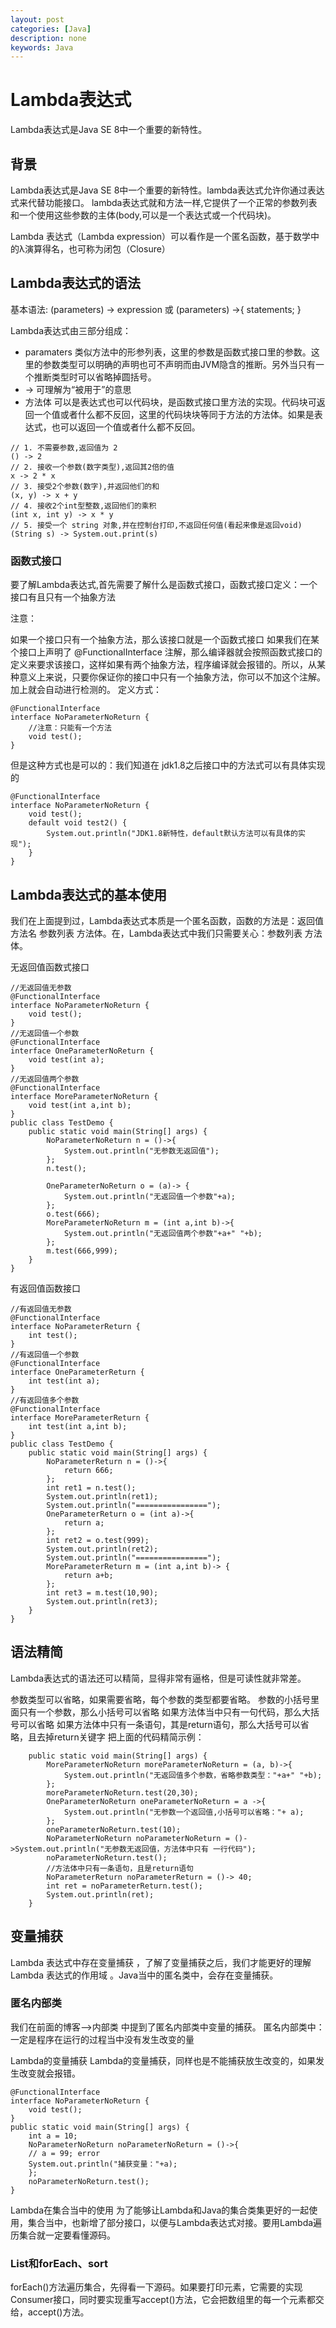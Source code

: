 ```yaml
---
layout: post
categories: [Java]
description: none
keywords: Java
---
```

# Lambda表达式
Lambda表达式是Java SE 8中一个重要的新特性。

## 背景
Lambda表达式是Java SE 8中一个重要的新特性。lambda表达式允许你通过表达式来代替功能接口。 lambda表达式就和方法一样,它提供了一个正常的参数列表和一个使用这些参数的主体(body,可以是一个表达式或一个代码块)。

Lambda 表达式（Lambda expression）可以看作是一个匿名函数，基于数学中的λ演算得名，也可称为闭包（Closure）

## Lambda表达式的语法
基本语法: (parameters) -> expression 或 (parameters) ->{ statements; }

Lambda表达式由三部分组成：
- paramaters
类似方法中的形参列表，这里的参数是函数式接口里的参数。这里的参数类型可以明确的声明也可不声明而由JVM隐含的推断。另外当只有一个推断类型时可以省略掉圆括号。
- ->
可理解为“被用于”的意思
- 方法体
可以是表达式也可以代码块，是函数式接口里方法的实现。代码块可返回一个值或者什么都不反回，这里的代码块块等同于方法的方法体。如果是表达式，也可以返回一个值或者什么都不反回。

```
// 1. 不需要参数,返回值为 2
() -> 2
// 2. 接收一个参数(数字类型),返回其2倍的值
x -> 2 * x
// 3. 接受2个参数(数字),并返回他们的和
(x, y) -> x + y
// 4. 接收2个int型整数,返回他们的乘积
(int x, int y) -> x * y
// 5. 接受一个 string 对象,并在控制台打印,不返回任何值(看起来像是返回void)
(String s) -> System.out.print(s)
```

### 函数式接口
要了解Lambda表达式,首先需要了解什么是函数式接口，函数式接口定义：一个接口有且只有一个抽象方法

注意：

如果一个接口只有一个抽象方法，那么该接口就是一个函数式接口
如果我们在某个接口上声明了 @FunctionalInterface 注解，那么编译器就会按照函数式接口的定义来要求该接口，这样如果有两个抽象方法，程序编译就会报错的。所以，从某种意义上来说，只要你保证你的接口中只有一个抽象方法，你可以不加这个注解。加上就会自动进行检测的。
定义方式：
```
@FunctionalInterface
interface NoParameterNoReturn {
	//注意：只能有一个方法
	void test();
}
```
但是这种方式也是可以的：我们知道在 jdk1.8之后接口中的方法式可以有具体实现的

```
@FunctionalInterface
interface NoParameterNoReturn {
	void test();
	default void test2() {
		System.out.println("JDK1.8新特性，default默认方法可以有具体的实现");
	}
}
```

## Lambda表达式的基本使用
我们在上面提到过，Lambda表达式本质是一个匿名函数，函数的方法是：返回值 方法名 参数列表 方法体。在，Lambda表达式中我们只需要关心：参数列表 方法体。

无返回值函数式接口
```
//无返回值无参数
@FunctionalInterface
interface NoParameterNoReturn {
    void test();
}
//无返回值一个参数
@FunctionalInterface
interface OneParameterNoReturn {
    void test(int a);
}
//无返回值两个参数
@FunctionalInterface
interface MoreParameterNoReturn {
    void test(int a,int b);
}
public class TestDemo {
    public static void main(String[] args) {
        NoParameterNoReturn n = ()->{
            System.out.println("无参数无返回值");
        };
        n.test();

        OneParameterNoReturn o = (a)-> {
            System.out.println("无返回值一个参数"+a);
        };
        o.test(666);
        MoreParameterNoReturn m = (int a,int b)->{
            System.out.println("无返回值两个参数"+a+" "+b);
        };
        m.test(666,999);
    }
}
```


有返回值函数接口
```
//有返回值无参数
@FunctionalInterface
interface NoParameterReturn {
    int test();
}
//有返回值一个参数
@FunctionalInterface
interface OneParameterReturn {
    int test(int a);
}
//有返回值多个参数
@FunctionalInterface
interface MoreParameterReturn {
    int test(int a,int b);
}
public class TestDemo {
    public static void main(String[] args) {
        NoParameterReturn n = ()->{
            return 666;
        };
        int ret1 = n.test();
        System.out.println(ret1);
        System.out.println("================");
        OneParameterReturn o = (int a)->{
            return a;
        };
        int ret2 = o.test(999);
        System.out.println(ret2);
        System.out.println("================");
        MoreParameterReturn m = (int a,int b)-> {
            return a+b;
        };
        int ret3 = m.test(10,90);
        System.out.println(ret3);
    }
}
```

## 语法精简
Lambda表达式的语法还可以精简，显得非常有逼格，但是可读性就非常差。

参数类型可以省略，如果需要省略，每个参数的类型都要省略。
参数的小括号里面只有一个参数，那么小括号可以省略
如果方法体当中只有一句代码，那么大括号可以省略
如果方法体中只有一条语句，其是return语句，那么大括号可以省略，且去掉return关键字
把上面的代码精简示例：
```
	public static void main(String[] args) {
        MoreParameterNoReturn moreParameterNoReturn = (a, b)->{
            System.out.println("无返回值多个参数，省略参数类型："+a+" "+b);
        };
        moreParameterNoReturn.test(20,30);
        OneParameterNoReturn oneParameterNoReturn = a ->{
            System.out.println("无参数一个返回值,小括号可以省略："+ a);
        };
        oneParameterNoReturn.test(10);
        NoParameterNoReturn noParameterNoReturn = ()->System.out.println("无参数无返回值，方法体中只有 一行代码");
        noParameterNoReturn.test();
        //方法体中只有一条语句，且是return语句
        NoParameterReturn noParameterReturn = ()-> 40;
        int ret = noParameterReturn.test();
        System.out.println(ret);
    }

```

## 变量捕获
Lambda 表达式中存在变量捕获 ，了解了变量捕获之后，我们才能更好的理解Lambda 表达式的作用域 。Java当中的匿名类中，会存在变量捕获。

### 匿名内部类
我们在前面的博客——>内部类 中提到了匿名内部类中变量的捕获。
匿名内部类中：一定是程序在运行的过程当中没有发生改变的量

Lambda的变量捕获
Lambda的变量捕获，同样也是不能捕获放生改变的，如果发生改变就会报错。
```
@FunctionalInterface
interface NoParameterNoReturn {
	void test();
} 
public static void main(String[] args) {
	int a = 10;
	NoParameterNoReturn noParameterNoReturn = ()->{
	// a = 99; error
	System.out.println("捕获变量："+a);
	};
	noParameterNoReturn.test();
}
```

Lambda在集合当中的使用
为了能够让Lambda和Java的集合类集更好的一起使用，集合当中，也新增了部分接口，以便与Lambda表达式对接。要用Lambda遍历集合就一定要看懂源码。

### List和forEach、sort
forEach()方法遍历集合，先得看一下源码。如果要打印元素，它需要的实现 Consumer接口，同时要实现重写accept()方法，它会把数组里的每一个元素都交给，accept()方法。















